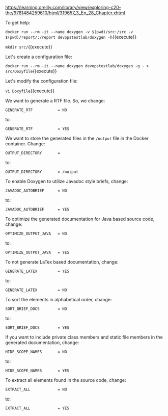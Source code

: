 https://learning.oreilly.com/library/view/exploring-c20-the/9781484259610/html/319657_3_En_28_Chapter.xhtml

To get help:

`docker run --rm -it --name doxygen -v $(pwd)/src:/src -v $(pwd)/report/:/report devopstestlab/doxygen -h`{{execute}}

`mkdir src/`{{execute}}

Let's create a configuration file:

`docker run --rm -it --name doxygen devopstestlab/doxygen -g - > src/Doxyfile`{{execute}}

Let's modify the configuration file:

`vi Doxyfile`{{execute}}

We want to generate a RTF file. So, we change:

`GENERATE_RTF           = NO`

to:

`GENERATE_RTF           = YES`

We want to store the generated files in the `/output` file in the Docker container. Change:

`OUTPUT_DIRECTORY       =`

to:

`OUTPUT_DIRECTORY       = /output`

To enable Doxygen to utilize Javadoc style briefs, change:

`JAVADOC_AUTOBRIEF      = NO`

to:

`JAVADOC_AUTOBRIEF      = YES`

To optimize the generated documentation for Java based source code, change:

`OPTIMIZE_OUTPUT_JAVA   = NO`

to:

`OPTIMIZE_OUTPUT_JAVA   = YES`

To not generate LaTex based documentation, change:

`GENERATE_LATEX         = YES`

to:

`GENERATE_LATEX         = NO`

To sort the elements in alphabetical order, change:

`SORT_BRIEF_DOCS        = NO`

to:

`SORT_BRIEF_DOCS        = YES`

If you want to include private class members and static file members in the generated documentation, change:

`HIDE_SCOPE_NAMES       = NO`

to:

`HIDE_SCOPE_NAMES       = YES`

To extract all elements found in the source code, change:

`EXTRACT_ALL            = NO`

to:

`EXTRACT_ALL            = YES`
